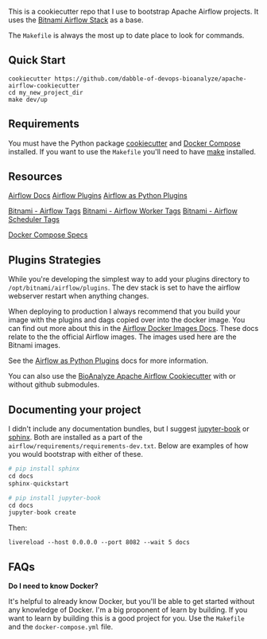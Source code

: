 This is a cookiecutter repo that I use to bootstrap Apache Airflow projects. It uses the [Bitnami Airflow Stack](https://github.com/bitnami/bitnami-docker-airflow) as a base.

The `Makefile` is always the most up to date place to look for commands.

## Quick Start

```
cookiecutter https://github.com/dabble-of-devops-bioanalyze/apache-airflow-cookiecutter
cd my_new_project_dir
make dev/up
```

## Requirements

You must have the Python package [cookiecutter](https://cookiecutter.readthedocs.io/en/1.7.2/first_steps.html) and [Docker Compose](https://docs.docker.com/compose/install/) installed. If you want to use the `Makefile` you'll need to have [make](https://www.gnu.org/software/make/) installed.

## Resources

[Airflow Docs](https://airflow.apache.org/docs/apache-airflow/stable)
[Airflow Plugins](https://airflow.apache.org/docs/apache-airflow/stable/plugins.html?highlight=plugins)
[Airflow as Python Plugins](https://airflow.apache.org/docs/apache-airflow/stable/plugins.html#plugins-as-python-packages)

[Bitnami - Airflow Tags](https://hub.docker.com/r/bitnami/airflow/tags?page=1&ordering=last_updated)
[Bitnami - Airflow Worker Tags](https://hub.docker.com/r/bitnami/airflow-worker/tags?page=1&ordering=last_updated)
[Bitnami - Airflow Scheduler Tags](https://hub.docker.com/r/bitnami/airflow-scheduler/tags?page=1&ordering=last_updated)

[Docker Compose Specs](https://docs.docker.com/compose/compose-file/compose-file-v3/)

## Plugins Strategies

While you're developing the simplest way to add your plugins directory to `/opt/bitnami/airflow/plugins`. The dev stack is set to have the airflow webserver restart when anything changes.

When deploying to production I always recommend that you build your image with the plugins and dags copied over into the docker image. You can find out more about this in the [Airflow Docker Images Docs](https://airflow.apache.org/docs/docker-stack/build.html). These docs relate to the the official Airflow images. The images used here are the Bitnami images.

See the [Airflow as Python Plugins](https://airflow.apache.org/docs/apache-airflow/stable/plugins.html#plugins-as-python-packages) docs for more information.

You can also use the [BioAnalyze Apache Airflow Cookiecutter](https://github.com/dabble-of-devops-bioanalyze/apache-airflow-plugin-cookiecutter) with or without github submodules.

## Documenting your project

I didn't include any documentation bundles, but I suggest [jupyter-book](https://pypi.org/project/jupyter-book/) or [sphinx](https://www.sphinx-doc.org/en/master/usage/quickstart.html). Both are installed as a part of the `airflow/requirements/requirements-dev.txt`. Below are examples of how you would bootstrap with either of these.

```python
# pip install sphinx
cd docs
sphinx-quickstart
```

```python
# pip install jupyter-book
cd docs
jupyter-book create
```

Then:

```
livereload --host 0.0.0.0 --port 8082 --wait 5 docs
```


## FAQs

**Do I need to know Docker?**

It's helpful to already know Docker, but you'll be able to get started without any knowledge of Docker. I'm a big proponent of learn by building. If you want to learn by building this is a good project for you. Use the `Makefile` and the `docker-compose.yml` file.